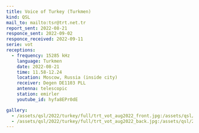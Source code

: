 ```yaml
---
title: Voice of Turkey (Turkmen)
kind: QSL
mail_to: mailto:tsr@trt.net.tr
report_sent: 2022-08-21
responce_sent: 2022-09-02
responce_received: 2022-09-11
serie: vot
receptions:
  - frequency: 15285 kHz
    language: Turkmen
    date: 2022-08-21
    time: 11.58-12.24
    location: Moscow, Russia (inside city)
    receiver: Degen DE1103 PLL
    antenna: telescopic
    station: emirler
    youtube_id: hyfa8EPr0dE

gallery:
  - /assets/qsl/2022/turkey/full/trt_vot_aug2022_front.jpg:/assets/qsl/2022/turkey/small/trt_vot_aug2022_front.jpg
  - /assets/qsl/2022/turkey/full/trt_vot_aug2022_back.jpg:/assets/qsl/2022/turkey/small/trt_vot_aug2022_back.jpg
---
```

